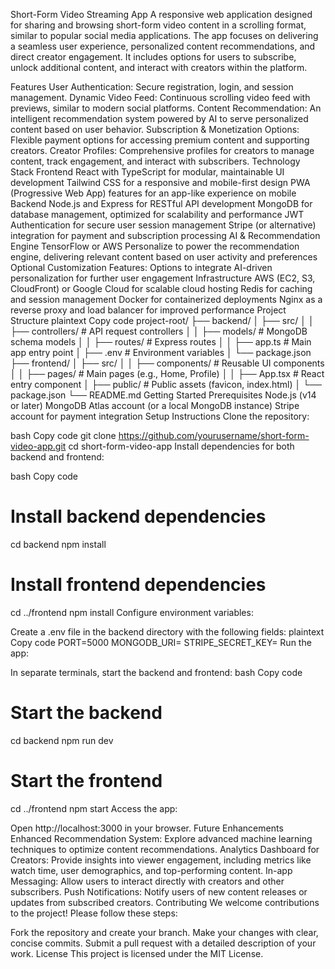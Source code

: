 Short-Form Video Streaming App
A responsive web application designed for sharing and browsing short-form video content in a scrolling format, similar to popular social media applications. The app focuses on delivering a seamless user experience, personalized content recommendations, and direct creator engagement. It includes options for users to subscribe, unlock additional content, and interact with creators within the platform.

Features
User Authentication: Secure registration, login, and session management.
Dynamic Video Feed: Continuous scrolling video feed with previews, similar to modern social platforms.
Content Recommendation: An intelligent recommendation system powered by AI to serve personalized content based on user behavior.
Subscription & Monetization Options: Flexible payment options for accessing premium content and supporting creators.
Creator Profiles: Comprehensive profiles for creators to manage content, track engagement, and interact with subscribers.
Technology Stack
Frontend
React with TypeScript for modular, maintainable UI development
Tailwind CSS for a responsive and mobile-first design
PWA (Progressive Web App) features for an app-like experience on mobile
Backend
Node.js and Express for RESTful API development
MongoDB for database management, optimized for scalability and performance
JWT Authentication for secure user session management
Stripe (or alternative) integration for payment and subscription processing
AI & Recommendation Engine
TensorFlow or AWS Personalize to power the recommendation engine, delivering relevant content based on user activity and preferences
Optional Customization Features: Options to integrate AI-driven personalization for further user engagement
Infrastructure
AWS (EC2, S3, CloudFront) or Google Cloud for scalable cloud hosting
Redis for caching and session management
Docker for containerized deployments
Nginx as a reverse proxy and load balancer for improved performance
Project Structure
plaintext
Copy code
project-root/
├── backend/
│   ├── src/
│   │   ├── controllers/         # API request controllers
│   │   ├── models/              # MongoDB schema models
│   │   ├── routes/              # Express routes
│   │   ├── app.ts               # Main app entry point
│   ├── .env                     # Environment variables
│   └── package.json
├── frontend/
│   ├── src/
│   │   ├── components/          # Reusable UI components
│   │   ├── pages/               # Main pages (e.g., Home, Profile)
│   │   ├── App.tsx              # React entry component
│   ├── public/                  # Public assets (favicon, index.html)
│   └── package.json
└── README.md
Getting Started
Prerequisites
Node.js (v14 or later)
MongoDB Atlas account (or a local MongoDB instance)
Stripe account for payment integration
Setup Instructions
Clone the repository:

bash
Copy code
git clone https://github.com/yourusername/short-form-video-app.git
cd short-form-video-app
Install dependencies for both backend and frontend:

bash
Copy code
# Install backend dependencies
cd backend
npm install

# Install frontend dependencies
cd ../frontend
npm install
Configure environment variables:

Create a .env file in the backend directory with the following fields:
plaintext
Copy code
PORT=5000
MONGODB_URI=<Your MongoDB connection string>
STRIPE_SECRET_KEY=<Your Stripe secret key>
Run the app:

In separate terminals, start the backend and frontend:
bash
Copy code
# Start the backend
cd backend
npm run dev

# Start the frontend
cd ../frontend
npm start
Access the app:

Open http://localhost:3000 in your browser.
Future Enhancements
Enhanced Recommendation System: Explore advanced machine learning techniques to optimize content recommendations.
Analytics Dashboard for Creators: Provide insights into viewer engagement, including metrics like watch time, user demographics, and top-performing content.
In-app Messaging: Allow users to interact directly with creators and other subscribers.
Push Notifications: Notify users of new content releases or updates from subscribed creators.
Contributing
We welcome contributions to the project! Please follow these steps:

Fork the repository and create your branch.
Make your changes with clear, concise commits.
Submit a pull request with a detailed description of your work.
License
This project is licensed under the MIT License.
